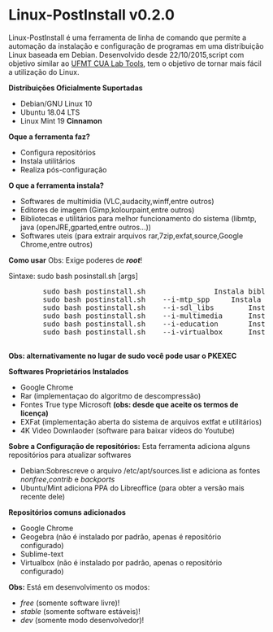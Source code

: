 # Linux-PostInstall v0.2.0
<p>
	Linux-PostInstall é uma ferramenta de linha de comando que permite a automação da instalação e configuração de programas em uma distribuição Linux baseada em Debian.
	Desenvolvido desde 22/10/2015,script com objetivo similar ao <a href="https://github.com/DanielOliveiraSouza/ufmt-cua-lab-tools"> UFMT CUA Lab Tools</a>, tem o  objetivo de tornar mais fácil a utilização do Linux.
</p>

**Distribuições  Oficialmente Suportadas**
<ul>
	<li>Debian/GNU Linux 10</li>
	<li>Ubuntu 18.04 LTS</li>
	<li>Linux Mint 19 <strong>Cinnamon</strong></li>
</ul>		

**Oque a ferramenta faz?**
<ul>
	<li>Configura repositórios</li>
	<li>Instala utilitários</li>
	<li>Realiza pós-configuração</li>
</ul> 

**O que a ferramenta instala?**
<ul>
	<li>Softwares de multímidia (VLC,audacity,winff,entre outros)</li>
	<li>Editores de imagem (Gimp,kolourpaint,entre outros)</li>
	<li>Bibliotecas e utilitários para melhor funcionamento do sistema (libmtp, java (openJRE,gparted,entre outros...))</li>
	<li>Softwares  uteis (para extrair arquivos rar,7zip,exfat,source,Google Chrome,entre outros)</li>
</ul>


**Como usar**
	Obs: Exige poderes de ***root***!
<p>
	Sintaxe: sudo bash posinstall.sh [args]
	<pre>
		sudo bash postinstall.sh 				Instala bibliotecas e softwares úteis (incluindo o Google Chrome)
		sudo bash postinstall.sh 	--i-mtp_spp		Instala bibliotecas MTP
		sudo bash postinstall.sh 	--i-sdl_libs		Instala bibliotecas SDL
		sudo bash postinstall.sh 	--i-multimedia		Instala Softwares de multimídia
		sudo bash postinstall.sh 	--i-education		Instala o Geogebra (atualizado)
		sudo bash postinstall.sh 	--i-virtualbox		Instala e configura o Virtuabox (versão 6) (desde que aceite a licença)
	</pre>
	<strong>Obs: alternativamente no lugar de sudo você pode usar o PKEXEC</strong>
</p>

**Softwares Proprietários Instalados**
<ul>
	<li>Google Chrome</li>
	<li>Rar (implementaçao do algoritmo de descompressão)</li>
	<li>Fontes True type Microsoft <strong> (obs: desde que aceite os termos de licença)</strong></li>
	<li>EXFat (implementação aberta do sistema de arquivos extfat e utilitários)
	<li>4K Video Downlaoder (software para baixar vídeos do Youtube)</li>
</ul>

	

**Sobre a Configuração de repositórios:**
Esta ferramenta adiciona alguns repositórios para atualizar softwares
<ul>
	<li>Debian:Sobrescreve o arquivo /etc/apt/sources.list e adiciona as fontes <em>nonfree</em>,<em>contrib</em> e <em>backports</em></li>
	<li>Ubuntu/Mint  adiciona  PPA do Libreoffice (para obter a versão mais recente dele)
</ul>

**Repositórios comuns adicionados**
<ul>
	<li>Google Chrome</li>
	<li>Geogebra (não é instalado por padrão, apenas é repositório configurado)</li>
	<li>Sublime-text</li>
	<li>Virtualbox (não é instalado por padrão, apenas o repositório configurado)</li>
</ul>

<p>
<strong>Obs:</strong>  Está em desenvolvimento os modos:
<ul>
	<li><em>free</em>  (somente software livre)!</li>
	<li><em>stable</em> (somente software estáveis)!</li>
	<li><em>dev</em> (somente modo desenvolvedor)! </li>
</ul>
</p>